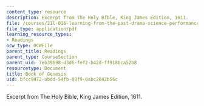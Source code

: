 ```yaml
---
content_type: resource
description: Excerpt from The Holy Bible, King James Edition, 1611.
file: /courses/21l-016-learning-from-the-past-drama-science-performance-spring-2009/bfcc9472abdd54fb88f90abc2842b56c_MIT21L_016s09_read01_genesis.pdf
file_type: application/pdf
learning_resource_types:
- Readings
ocw_type: OCWFile
parent_title: Readings
parent_type: CourseSection
parent_uid: 7eb39698-d3d6-fef2-b42d-ff918bca52b8
resourcetype: Document
title: Book of Genesis
uid: bfcc9472-abdd-54fb-88f9-0abc2842b56c
---
```

Excerpt from The Holy Bible, King James Edition, 1611.

